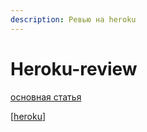 ```yaml
---
description: Ревью на heroku
---
```

# Heroku-review

[основная статья](https://devcenter.heroku.com/articles/github-integration-review-apps)

[[heroku]]

[//begin]: # "Autogenerated link references for markdown compatibility"
[heroku]: ../lists/heroku "Heroku основная статья"
[//end]: # "Autogenerated link references"